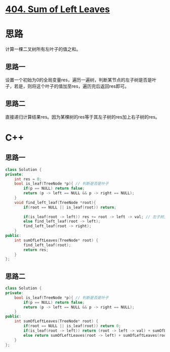 # [404. Sum of Left Leaves](https://leetcode.com/problems/sum-of-left-leaves/description/)
# 思路
计算一棵二叉树所有左叶子的值之和。
## 思路一
设置一个初始为0的全局变量res，遍历一遍树，判断某节点的左子树是否是叶子，若是，则将这个叶子的值加至res，遍历完后返回res即可。

## 思路二
直接递归计算结果res。因为某棵树的res等于其左子树的res加上右子树的res。

# C++
## 思路一
``` C++
class Solution {
private:
    int res = 0;
    bool is_leaf(TreeNode *p){ // 判断是否是叶子
        if(p == NULL) return false;
        return (p -> left == NULL && p -> right == NULL);
    }
    void find_left_leaf(TreeNode *root){
        if(root == NULL || is_leaf(root)) return; 
        
        if(is_leaf(root -> left)) res += root -> left -> val; // 左子树是叶子，加至res
        else find_left_leaf(root -> left);
        find_left_leaf(root -> right);
    }
public:
    int sumOfLeftLeaves(TreeNode* root) {
        find_left_leaf(root);
        return res;
    }
};
```
## 思路二
``` C++
class Solution {
private:
    bool is_leaf(TreeNode *p){ // 判断是否是叶子
        if(p == NULL) return false;
        return (p -> left == NULL && p -> right == NULL);
    }
public:
    int sumOfLeftLeaves(TreeNode* root) {
        if(root == NULL || is_leaf(root)) return 0;
        if(is_leaf(root -> left)) return (root -> left -> val) + sumOfLeftLeaves(root -> right);
        else return sumOfLeftLeaves(root -> left) + sumOfLeftLeaves(root -> right);        
    }
};
```
